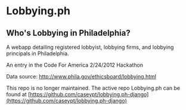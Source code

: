 # Lobbying.ph #

## Who's Lobbying in Philadelphia? ##

A webapp detailing registered lobbyist, lobbying firms, and lobbying principals in Philadelphia. 

An entry in the Code For America 2/24/2012 Hackathon

Data source: http://www.phila.gov/ethicsboard/lobbying.html

This repo is no longer maintained. The active repo Lobbying.ph can be found at [https://github.com/caseypt/lobbying.ph-django](https://github.com/caseypt/lobbying.ph-django)
